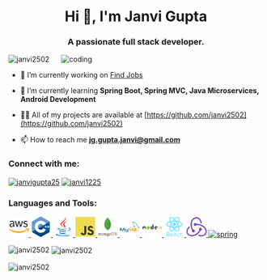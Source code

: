 <h1 align="center">Hi 👋, I'm Janvi Gupta</h1>
<h3 align="center">A passionate full stack developer.</h3>
<img align="right" alt="coding" width="400" src="https://cdn.dribbble.com/users/1894420/screenshots/14032021/media/a85f637f1eb4cd5efdd307f9760472a1.gif">
<p align="left"> <img src="https://komarev.com/ghpvc/?username=janvi2502&label=Profile%20views&color=0e75b6&style=flat" alt="janvi2502" /> </p>

- 🔭 I’m currently working on [Find Jobs](https://github.com/janvi2502/FindJobsBackend)

- 🌱 I’m currently learning **Spring Boot, Spring MVC, Java Microservices, Android Development**

- 👨‍💻 All of my projects are available at [https://github.com/janvi2502](https://github.com/janvi2502)

- 📫 How to reach me **jg.gupta.janvi@gmail.com**

<h3 align="left">Connect with me:</h3>
<p align="left">
<a href="https://linkedin.com/in/janvigupta25" target="blank"><img align="center" src="https://raw.githubusercontent.com/rahuldkjain/github-profile-readme-generator/master/src/images/icons/Social/linked-in-alt.svg" alt="janvigupta25" height="30" width="40" /></a>
<a href="https://www.leetcode.com/janvi1225" target="blank"><img align="center" src="https://raw.githubusercontent.com/rahuldkjain/github-profile-readme-generator/master/src/images/icons/Social/leet-code.svg" alt="janvi1225" height="30" width="40" /></a>
</p>

<h3 align="left">Languages and Tools:</h3>
<p align="left"> <a href="https://aws.amazon.com" target="_blank" rel="noreferrer"> <img src="https://raw.githubusercontent.com/devicons/devicon/master/icons/amazonwebservices/amazonwebservices-original-wordmark.svg" alt="aws" width="40" height="40"/> </a> <a href="https://www.w3schools.com/cpp/" target="_blank" rel="noreferrer"> <img src="https://raw.githubusercontent.com/devicons/devicon/master/icons/cplusplus/cplusplus-original.svg" alt="cplusplus" width="40" height="40"/> </a> <a href="https://www.java.com" target="_blank" rel="noreferrer"> <img src="https://raw.githubusercontent.com/devicons/devicon/master/icons/java/java-original.svg" alt="java" width="40" height="40"/> </a> <a href="https://developer.mozilla.org/en-US/docs/Web/JavaScript" target="_blank" rel="noreferrer"> <img src="https://raw.githubusercontent.com/devicons/devicon/master/icons/javascript/javascript-original.svg" alt="javascript" width="40" height="40"/> </a> <a href="https://www.mongodb.com/" target="_blank" rel="noreferrer"> <img src="https://raw.githubusercontent.com/devicons/devicon/master/icons/mongodb/mongodb-original-wordmark.svg" alt="mongodb" width="40" height="40"/> </a> <a href="https://www.mysql.com/" target="_blank" rel="noreferrer"> <img src="https://raw.githubusercontent.com/devicons/devicon/master/icons/mysql/mysql-original-wordmark.svg" alt="mysql" width="40" height="40"/> </a> <a href="https://nodejs.org" target="_blank" rel="noreferrer"> <img src="https://raw.githubusercontent.com/devicons/devicon/master/icons/nodejs/nodejs-original-wordmark.svg" alt="nodejs" width="40" height="40"/> </a> <a href="https://reactjs.org/" target="_blank" rel="noreferrer"> <img src="https://raw.githubusercontent.com/devicons/devicon/master/icons/react/react-original-wordmark.svg" alt="react" width="40" height="40"/> </a> <a href="https://redux.js.org" target="_blank" rel="noreferrer"> <img src="https://raw.githubusercontent.com/devicons/devicon/master/icons/redux/redux-original.svg" alt="redux" width="40" height="40"/> </a> <a href="https://spring.io/" target="_blank" rel="noreferrer"> <img src="https://www.vectorlogo.zone/logos/springio/springio-icon.svg" alt="spring" width="40" height="40"/> </a> </p>

<p><img align="left" src="https://github-readme-stats.vercel.app/api/top-langs?username=janvi2502&show_icons=true&locale=en&layout=compact" alt="janvi2502" /></p>

<p>&nbsp;<img align="center" src="https://github-readme-stats.vercel.app/api?username=janvi2502&show_icons=true&locale=en" alt="janvi2502" /></p>

<p><img align="center" src="https://github-readme-streak-stats.herokuapp.com/?user=janvi2502&" alt="janvi2502" /></p>
